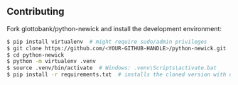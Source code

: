 Contributing
------------

Fork glottobank/python-newick and install the development environment:

```sh
$ pip install virtualenv  # might require sudo/admin privileges
$ git clone https://github.com/<YOUR-GITHUB-HANDLE>/python-newick.git
$ cd python-newick
$ python -m virtualenv .venv
$ source .venv/bin/activate  # Windows: .venv\Scripts\activate.bat
$ pip install -r requirements.txt  # installs the cloned version with dev-tools in development mode
```
